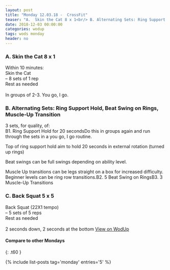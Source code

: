 ```yaml
---
layout: post
title: "Monday 12.03.18 -  CrossFit"
teaser: "A.  Skin the Cat 8 x 1<br/> B. Alternating Sets: Ring Support Hold, Beat Swing on Rings, Muscle-Up Transition<br/> C.  Back Squat 5 x 5"
date: 2018-12-03 00:00:00
categories: wodup
tags: wods monday
header: no
---
```



<h3>A.  Skin the Cat 8 x 1</h3>
Within 10 minutes:<br/>
Skin the Cat<br/>– 8 sets of 1 rep <br/>Rest as needed<br/><br/>In groups of 2-3.  You go, I go.
<h3>B. Alternating Sets: Ring Support Hold, Beat Swing on Rings, Muscle-Up Transition</h3>
3 sets, for quality,  of:<br/>B1. Ring Support Hold for 20 secondsDo this in groups again and run through the sets in a you go, I go routine.

Top of ring support hold aim to hold 20 seconds in external rotation (turned up rings)

Beat swings can be full swings depending on ability level.

Muscle Up transitions can be legs straight on a box for increased difficulty.  Beginner levels can be ring row transitions.B2. 5 Beat Swing on RingsB3. 3 Muscle-Up Transitions
<h3>C.  Back Squat 5 x 5</h3>
Back Squat (22X1 tempo)<br/>– 5 sets of 5 reps <br/>Rest as needed<br/><br/>2 seconds down, 2 seconds at the bottom
<a href="https://www.wodup.com/gyms/asphodel/wods/11237" target="blank">View on WodUp</a>


#### Compare to other Mondays
{: .t60 }

{% include list-posts tag='monday' entries='5' %}